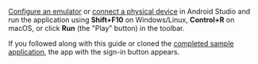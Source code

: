 [Configure an emulator](https://developer.android.com/studio/run/emulator) or [connect a physical device](https://developer.android.com/studio/run/device) in Android Studio and run the application using **Shift+F10** on Windows/Linux, **Control+R** on macOS, or click **Run** (the "Play" button) in the toolbar.

If you followed along with this guide or cloned the [completed sample application](https://github.com/oktadev/okta-android-quickstart), the app with the sign-in button appears.
